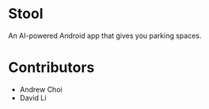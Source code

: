 # Stool
An AI-powered Android app that gives you parking spaces.
# Contributors
* Andrew Choi
* David Li